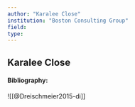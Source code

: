 ```yaml
---
author: "Karalee Close"
institution: "Boston Consulting Group"
field:
type:
---
```


## Karalee Close
#### Bibliography:

![[@Dreischmeier2015-di]]